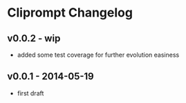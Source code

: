 Cliprompt Changelog
=====================

v0.0.2 - wip
-----------

- added some test coverage for further evolution easiness

v0.0.1 - 2014-05-19
-------------

- first draft
